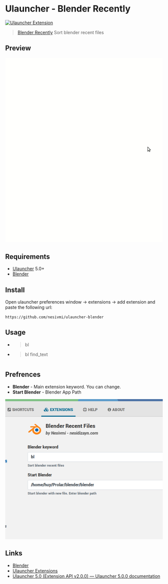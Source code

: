 # Ulauncher - Blender Recently

[![Ulauncher Extension](https://img.shields.io/badge/Ulauncher-Extension-green.svg)](https://github.com/nesivmi/ulauncher-blender)

> [Blender Recently](https://github.com/nesivmi/ulauncher-blender) Sort blender recent files

## Preview

![Preview](images/prev.gif)


## Requirements

* [Ulauncher](https://github.com/Ulauncher/Ulauncher) 5.0+
* [Blender](https://www.blender.org/)


## Install

Open ulauncher preferences window -> extensions -> add extension and paste the following url:

```
https://github.com/nesivmi/ulauncher-blender
```

## Usage
* > bl
* > bl find_text
```
```
## Prefrences

* **Blender** - Main extension keyword. You can change.
* **Start Blender** - Blender App Path

![Preferences](images/pref.png)

## Links

* [Blender](https://www.blender.org)
* [Ulauncher Extensions](https://ext.ulauncher.io/)
* [Ulauncher 5.0 (Extension API v2.0.0) — Ulauncher 5.0.0 documentation](http://docs.ulauncher.io/en/latest/)

